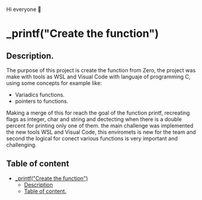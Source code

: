 Hi everyone 👋


# _printf("Create the function")


## Description.
The purpose of this project is create the function from Zero, the project was make with tools as WSL and Visual Code with languaje of programming C, using some concepts for example like:

- Variadics functions.
- pointers to functions.

Making a merge of this for reach the goal of the function printf, recreating flags as integer, char and string and dectecting when there is a double percent for printing only one of them. the main challenge was implemented the new tools WSL and Visual Code, this enviromets is new for the team and second the logical for conect various functions is very important and challenging.

## Table of content

<!-- TOC -->

- [_printf("Create the function") <br />](#_printfcreate-the-function-br-)
    - [Description <br />](#description-br-)
    - [Table of content. <br />](#table-of-content-br-)

<!-- /TOC -->


